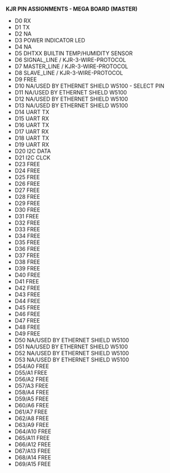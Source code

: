 **KJR PIN ASSIGNMENTS - MEGA BOARD (MASTER)**

- D0	RX
- D1 	TX
- D2	NA
- D3	POWER INDICATOR LED
- D4 	NA
- D5	DHTXX BUILTIN TEMP/HUMIDITY SENSOR
- D6 	SIGNAL_LINE / KJR-3-WIRE-PROTOCOL
- D7	MASTER_LINE / KJR-3-WIRE-PROTOCOL
- D8	SLAVE_LINE / KJR-3-WIRE-PROTOCOL
- D9	FREE
- D10 NA/USED BY ETHERNET SHIELD W5100 - SELECT PIN
- D11	NA/USED BY ETHERNET SHIELD W5100	
- D12	NA/USED BY ETHERNET SHIELD W5100	
- D13	NA/USED BY ETHERNET SHIELD W5100	
- D14 UART TX
- D15 UART RX
- D16 UART TX
- D17 UART RX
- D18 UART TX
- D19 UART RX
- D20 I2C DATA
- D21 I2C CLCK
- D23	FREE
- D24	FREE
- D25	FREE
- D26	FREE
- D27	FREE
- D28	FREE
- D29	FREE
- D30	FREE
- D31	FREE
- D32	FREE
- D33	FREE
- D34	FREE
- D35	FREE
- D36	FREE
- D37	FREE
- D38	FREE
- D39	FREE
- D40	FREE
- D41	FREE
- D42	FREE
- D43	FREE
- D44	FREE
- D45	FREE
- D46	FREE
- D47	FREE
- D48	FREE
- D49	FREE
- D50	NA/USED BY ETHERNET SHIELD W5100
- D51	NA/USED BY ETHERNET SHIELD W5100
- D52	NA/USED BY ETHERNET SHIELD W5100
- D53	NA/USED BY ETHERNET SHIELD W5100
- D54/A0 	FREE
- D55/A1 	FREE
- D56/A2 	FREE
- D57/A3 	FREE
- D58/A4 	FREE
- D59/A5 	FREE
- D60/A6 	FREE
- D61/A7 	FREE
- D62/A8 	FREE
- D63/A9 	FREE
- D64/A10 FREE
- D65/A11 FREE
- D66/A12 FREE
- D67/A13 FREE
- D68/A14 FREE
- D69/A15 FREE
